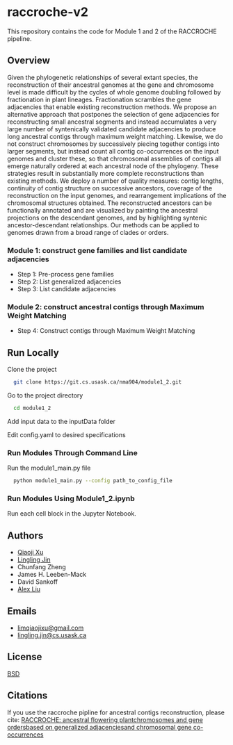 
# raccroche-v2

This repository contains the code for Module 1 and 2 of the RACCROCHE pipeline.


## Overview
Given the phylogenetic relationships of several extant species, the reconstruction of their ancestral genomes at the gene and chromosome level is made difficult by the cycles of whole genome doubling followed by fractionation in plant lineages. Fractionation scrambles the gene adjacencies that enable existing reconstruction methods. We propose an alternative approach that postpones the selection of gene adjacencies for reconstructing small ancestral segments and instead accumulates a very large number of syntenically validated candidate adjacencies to produce long ancestral contigs through maximum weight matching. Likewise, we do not construct chromosomes by successively piecing together contigs into larger segments, but instead count all contig co-occurrences on the input genomes and cluster these, so that chromosomal assemblies of contigs all emerge naturally ordered at each ancestral node of the phylogeny. These strategies result in substantially more complete reconstructions than existing methods. We deploy a number of quality measures: contig lengths, continuity of contig structure on successive ancestors, coverage of the reconstruction on the input genomes, and rearrangement implications of the chromosomal structures obtained. The reconstructed ancestors can be functionally annotated and are visualized by painting the ancestral projections on the descendant genomes, and by highlighting syntenic ancestor-descendant relationships. Our methods can be applied to genomes drawn from a broad range of clades or orders.

### Module 1: construct gene families and list candidate adjacencies
- Step 1: Pre-process gene families
- Step 2: List generalized adjacencies
- Step 3: List candidate adjacencies

### Module 2: construct ancestral contigs through Maximum Weight Matching
- Step 4: Construct contigs through Maximum Weight Matching
## Run Locally

Clone the project

```bash
  git clone https://git.cs.usask.ca/nma904/module1_2.git
```

Go to the project directory

```bash
  cd module1_2
```

Add input data to the inputData folder

Edit config.yaml to desired specifications

### Run Modules Through Command Line

Run the module1_main.py file
```bash
  python module1_main.py --config path_to_config_file
```

### Run Modules Using Module1_2.ipynb

Run each cell block in the Jupyter Notebook.





## Authors

- [Qiaoji Xu](https://github.com/Qiaojilim)
- [Lingling Jin](https://github.com/jin-repo/RACCROCHE)
- Chunfang Zheng
- James H. Leeben-Mack
- David Sankoff
- [Alex Liu](https://github.com/alexl0806)

## Emails
- limqiaojixu@gmail.com
- lingling.jin@cs.usask.ca


## License

[BSD](https://en.wikipedia.org/wiki/BSD_licenses/)


## Citations

If you use the raccroche pipline for ancestral contigs reconstruction, please cite:
[RACCROCHE: ancestral flowering plantchromosomes and gene ordersbased on generalized adjacenciesand chromosomal gene co-occurrences](https://link.springer.com/chapter/10.1007/978-3-030-79290-9_9)
